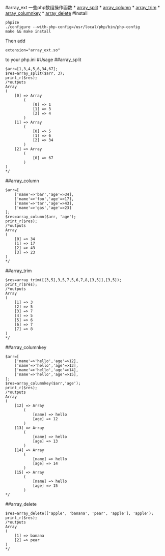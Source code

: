 #array_ext
一些php数组操作函数
	* [array_split](##array_split)
	* [array_column](##array_column)
	* [array_trim](##array_trim)
	* [array_columnkey](##array_columnkey)
	* [array_delete](##array_delete)
#Install
~~~
phpize
./configure --with-php-config=/usr/local/php/bin/php-config
make && make install
~~~
Then add
~~~
extension="array_ext.so"
~~~
to your php.ini
#Usage
##array_split
~~~
$arr=[1,3,4,5,6,34,67];
$res=array_split($arr, 3);
print_r($res);
/*outputs
Array
(
    [0] => Array
        (
            [0] => 1
            [1] => 3
            [2] => 4
        )
    [1] => Array
        (
            [0] => 5
            [1] => 6
            [2] => 34
        )
    [2] => Array
        (
            [0] => 67
        )
)
*/
~~~
##array_column
~~~
$arr=[
	['name'=>'bar','age'=>34],
	['name'=>'foo','age'=>17],
	['name'=>'tar','age'=>43],
	['name'=>'gas','age'=>23]
];
$res=array_column($arr, 'age');
print_r($res);
/*outputs
Array
(
    [0] => 34
    [1] => 17
    [2] => 43
    [3] => 23
)
*/
~~~
##array_trim
~~~
$res=array_trim([[3,5],3,5,7,5,6,7,8,[3,5]],[3,5]);
print_r($res);
/*outputs
Array
(
    [1] => 3
    [2] => 5
    [3] => 7
    [4] => 5
    [5] => 6
    [6] => 7
    [7] => 8
)
*/
~~~
##array_columnkey
~~~
$arr=[
	['name'=>'hello','age'=>12],
	['name'=>'hello','age'=>13],
	['name'=>'hello','age'=>14],
	['name'=>'hello','age'=>15],
];
$res=array_columnkey($arr,'age');
print_r($res);
/*outputs
Array
(
    [12] => Array
        (
            [name] => hello
            [age] => 12
        )
    [13] => Array
        (
            [name] => hello
            [age] => 13
        )
    [14] => Array
        (
            [name] => hello
            [age] => 14
        )
    [15] => Array
        (
            [name] => hello
            [age] => 15
        )
*/
~~~
##array_delete
~~~
$res=array_delete(['apple', 'banana', 'pear', 'apple'], 'apple');
print_r($res);
/*outputs
Array
(
    [1] => banana
    [2] => pear
)
*/
~~~